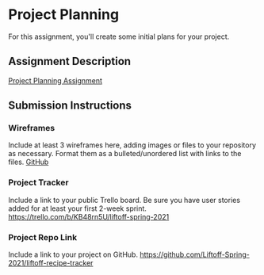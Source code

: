 # Project Planning
For this assignment, you'll create some initial plans for your project.

## Assignment Description
[Project Planning Assignment](https://education.launchcode.org/liftoff/modules/assignments/project-planning)

## Submission Instructions

### Wireframes

Include at least 3 wireframes here, adding images or files to your repository as necessary. Format them as a bulleted/unordered list with links to the files.
[GitHub](https://github.com/Lb-LC101/liftoff-assignments/blob/master/P3-Project_Planning/Liftoff%20Wireframes.pdf)

### Project Tracker

Include a link to your public Trello board. Be sure you have user stories added for at least your first 2-week sprint.
https://trello.com/b/KB48rn5U/liftoff-spring-2021

### Project Repo Link

Include a link to your project on GitHub.
https://github.com/Liftoff-Spring-2021/liftoff-recipe-tracker
